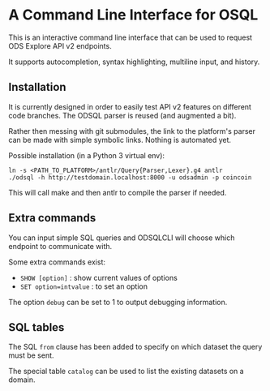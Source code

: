 # A Command Line Interface for OSQL

This is an interactive command line interface that can be used to request ODS Explore API v2 endpoints.

It supports autocompletion, syntax highlighting, multiline input, and history.

## Installation

It is currently designed in order to easily test API v2 features on different code branches.
The ODSQL parser is reused (and augmented a bit).

Rather then messing with git submodules, the link to the platform's parser can be made with simple symbolic links.
Nothing is automated yet.

Possible installation (in a Python 3 virtual env):
```
ln -s <PATH_TO_PLATFORM>/antlr/Query{Parser,Lexer}.g4 antlr
./odsql -h http://testdomain.localhost:8000 -u odsadmin -p coincoin
```

This will call make and then antlr to compile the parser if needed.

## Extra commands

You can input simple SQL queries and ODSQLCLI will choose which endpoint to communicate with.

Some extra commands exist:

- `SHOW [option]` : show current values of options
- `SET option=intvalue` : to set an option

The option `debug` can be set to 1 to output debugging information.

## SQL tables

The SQL `from` clause has been added to specify on which dataset the query must be sent.

The special table `catalog` can be used to list the existing datasets on a domain.



